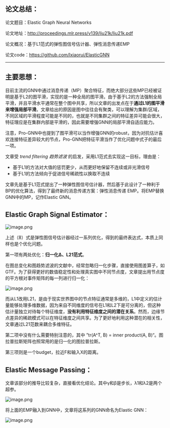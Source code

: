## 论文总结：

论文题目：Elastic Graph Neural Networks

论文地址：http://proceedings.mlr.press/v139/liu21k/liu21k.pdf

论文概况：基于L1范式的弹性图信号估计器、弹性消息传递EMP

论文code：https://github.com/lxiaorui/ElasticGNN

------

## 主要思想：

目前主流的GNN中通过消息传递（MP）聚合特征，而绝大部分这些MP已经被证明是基于L2的图平滑，实现的是一种全局的图平滑。由于基于L2的方法强制全局平滑，并且平滑水平通常在整个图中共享，所以文章的出发点在于**通过L1的图平滑来增强局部平滑**。文章给出的原因是图中往往会有聚类，可以理解为集群/区域，不同区域的平滑程度可能是不同的，也就是不同集群之间的特征差异可能会很大，特征理应是在集群内部是平滑的，因此需要增强GNN的局部平滑自适应能力。

注意，Pro-GNN中也提到了图平滑可以当作增强GNN的robust，因为对抗估计喜欢连接特征差异较大的节点，Pro-GNN把特征平滑当作了优化问题中式子的最后一项。

文章受 _trend filtering 趋势滤波_ 的启发，采用L1范式去实现这一目标，理由是：

- 基于L1的方法对大值的惩罚更少，从而更好地保留不连续或非光滑信号
- 基于L1的方法倾向于促进信号稀疏性以换取不连续

文章先是基于L1范式提出了一种弹性图信号估计器，然后基于此设计了一种利于BP的优化算法，得到了最终新的消息传递方案：弹性消息传递 EMP。将EMP替换GNN中的MP，记作Elastic GNN。
## Elastic Graph Signal Estimator：
![image.png](https://cdn.nlark.com/yuque/0/2023/png/2381046/1686280126775-2a43f391-7b53-47a2-9278-fe5795bbca14.png#averageHue=%23f6f5f4&clientId=u746ebadd-fb33-4&from=paste&height=128&id=u685eb2a0&originHeight=160&originWidth=698&originalType=binary&ratio=1.25&rotation=0&showTitle=false&size=22020&status=done&style=none&taskId=ub5f4c765-8453-4e5e-b768-2732b7f4b24&title=&width=558.4)

上述（8）式是弹性图信号估计器经过一系列优化，得到的最终表达式，本质上同样也是个优化问题。

第一项有两处优化：**归一化Δ、L21范式**。

在图总变化和图趋势滤波的文献中，经常忽略归一化步骤，直接使用图差算子，如GTF。为了获得更好的数值稳定性和处理真实图中不同节点度，文章提出用节点度的平方根对事件矩阵的每一列进行归一化：

![image.png](https://cdn.nlark.com/yuque/0/2023/png/2381046/1686280359545-bd847583-0d21-433c-a137-ddfc42a72f6e.png#averageHue=%23f9f8f7&clientId=u746ebadd-fb33-4&from=paste&height=86&id=uaf72f1c9&originHeight=108&originWidth=539&originalType=binary&ratio=1.25&rotation=0&showTitle=false&size=10512&status=done&style=none&taskId=u969a1f50-de7b-47c1-83b8-904a5f12bc1&title=&width=431.2)

而从L1改用L21，是由于现实世界图中的节点特征通常是多维的，L1中定义的估计量能够处理多维数据，因为来自不同维度的信号在L1和L2下是可分离的，但这种估计量独立对待每个特征维度，**没有利用特征维度之间的潜在关系**。然而，边缘节点差异的稀疏模式可以在特征维度之间共享。为了更好地利用这种潜在的相关性，文章通过L21范数来耦合多维特征。

第二项中没有什么需要特别注意的，其中 ”tr(A^T, B) = inner product(A, B)“。图拉普拉斯矩阵也照常用的是归一化的图拉普拉斯。

第三项则是一个budget，拉近F和输入X的距离。
## Elastic Message Passing：
文章该部分的推导比较复杂，直接看优化结论。其中γ和β是步长，λ1和λ2是两个超参。

![image.png](https://cdn.nlark.com/yuque/0/2023/png/2381046/1686280839894-adb37ba6-260d-41cd-88f0-60174de1b374.png#averageHue=%23f1f0ef&clientId=u746ebadd-fb33-4&from=paste&height=285&id=u702c7585&originHeight=356&originWidth=1063&originalType=binary&ratio=1.25&rotation=0&showTitle=false&size=69253&status=done&style=none&taskId=u2ab66091-868f-4e6a-9c68-c0299476d4f&title=&width=850.4)

将上面的EMP融入到GNN中，文章将这系列的GNN命名为Elastic GNN：

![image.png](https://cdn.nlark.com/yuque/0/2023/png/2381046/1686281034674-3a8e36be-f49c-408c-b046-dc4a21152fe1.png#averageHue=%23f9f7f6&clientId=u746ebadd-fb33-4&from=paste&height=56&id=ub84a5190&originHeight=70&originWidth=428&originalType=binary&ratio=1.25&rotation=0&showTitle=false&size=8669&status=done&style=none&taskId=ub991ae1e-9c1d-42da-8561-de7a6a52e42&title=&width=342)
